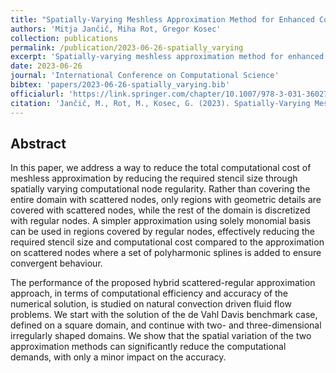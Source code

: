 ```yaml
---
title: "Spatially-Varying Meshless Approximation Method for Enhanced Computational Efficiency"
authors: 'Mitja Jančič, Miha Rot, Gregor Kosec'
collection: publications
permalink: /publication/2023-06-26-spatially_varying
excerpt: 'Spatially-varying meshless approximation method for enhanced computational efficiency.'
date: 2023-06-26
journal: 'International Conference on Computational Science'
bibtex: 'papers/2023-06-26-spatially_varying.bib'
officialurl: 'https://link.springer.com/chapter/10.1007/978-3-031-36027-5_39'
citation: 'Jančič, M., Rot, M., Kosec, G. (2023). Spatially-Varying Meshless Approximation Method for Enhanced Computational Efficiency. In: Mikyška, J., de Mulatier, C., Paszynski, M., Krzhizhanovskaya, V.V., Dongarra, J.J., Sloot, P.M. (eds) Computational Science – ICCS 2023. ICCS 2023. Lecture Notes in Computer Science, vol 10476. Springer, Cham. https://doi.org/10.1007/978-3-031-36027-5_39'
---
```


## Abstract

In this paper, we address a way to reduce the total computational cost of meshless approximation by reducing the required stencil size through spatially varying computational node regularity. Rather than covering the entire domain with scattered nodes, only regions with geometric details are covered with scattered nodes, while the rest of the domain is discretized with regular nodes. A simpler approximation using solely monomial basis can be used in regions covered by regular nodes, effectively reducing the required stencil size and computational cost compared to the approximation on scattered nodes where a set of polyharmonic splines is added to ensure convergent behaviour.

The performance of the proposed hybrid scattered-regular approximation approach, in terms of computational efficiency and accuracy of the numerical solution, is studied on natural convection driven fluid flow problems. We start with the solution of the de Vahl Davis benchmark case, defined on a square domain, and continue with two- and three-dimensional irregularly shaped domains. We show that the spatial variation of the two approximation methods can significantly reduce the computational demands, with only a minor impact on the accuracy.